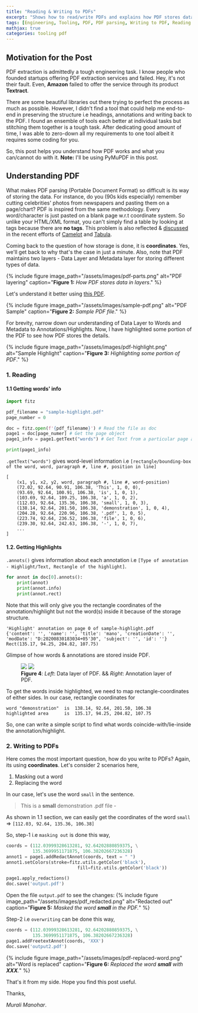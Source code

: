 ```yaml
---
title: "Reading & Writing to PDFs"
excerpt: "Shows how to read/write PDFs and explains how PDF stores data"
tags: [Engineering, Tooling, PDF, PDF parsing, Writing to PDF, Reading PDFs]
mathjax: true
categories: tooling pdf
---
```


## Motivation for the Post

PDF extraction is admittedly a tough engineering task. I know people who founded startups offering PDF extraction services and failed. Hey, it's not their fault. Even, __Amazon__ failed to offer the service through its product __Textract__. 

There are some beautiful libraries out there trying to perfect the process as much as possible. However, I didn't find a tool that could help me end-to-end in preserving the structure i.e headings, annotations and writing back to the PDF. I found an ensemble of tools each better at individual tasks but stitching them together is a tough task. After dedicating good amount of time, I was able to zero-down all my requirements to one tool albeit it requires some coding for you.

So, this post helps you understand how PDF works and what you can/cannot do with it. __Note:__ I'll be using PyMuPDF in this post.

## Understanding PDF 

What makes PDF parsing (Portable Document Format) so difficult is its way of storing the data. For instance, do you (90s kids especially) remember cutting celebrities' photos from newspapers and pasting them on a page/chart? PDF is inspired from the same methodology. Every word/character is just pasted on a blank page w.r.t coordinate system. So unlike your HTML/XML format, you can't simply find a table by looking at tags because there are __no tags__. This problem is also reflected & [discussed](https://youtu.be/99A9Fz6uHAA) in the recent efforts of [Camelot](https://camelot-py.readthedocs.io/en/master/) and [Tabula](https://tabula-py.readthedocs.io/en/latest/).

Coming back to the question of how storage is done, it is __coordinates__. Yes, we'll get back to why that's the case in just a minute. Also, note that PDF maintains two layers - Data Layer and Metadata layer for storing different types of data.

{% include figure image_path="/assets/images/pdf-parts.png" alt="PDF layering" caption="__Figure 1:__ _How PDF stores data in layers_." %}

Let's understand it better using [this PDF](http://africau.edu/images/default/sample.pdf).

{% include figure image_path="/assets/images/sample-pdf.png" alt="PDF Sample" caption="__Figure 2:__ _Sample PDF file_." %}

For brevity, narrow down our understanding of Data Layer to Words and Metadata to Annotations/Highlights. Now, I have highlighted some portion of the PDF to see how PDF stores the details.

{% include figure image_path="/assets/images/pdf-highlight.png" alt="Sample Highlight" caption="__Figure 3:__ _Highlighting some portion of PDF_." %}

### 1. Reading
#### 1.1 Getting words' info

```python
import fitz

pdf_filename = "sample-highlight.pdf"
page_number = 0

doc = fitz.open(f'{pdf_filename}') # Read the file as doc
page1 = doc[page_numer] # Get the page object
page1_info = page1.getText("words") # Get Text from a particular page as a list of words.

print(page1_info)
```

 `.getText("words")` gives word-level information i.e `[rectangle/bounding-box of the word, word, paragraph #, line #, position in line]`

```
[
    (x1, y1, x2, y2, word, paragraph #, line #, word-position)
    (72.02, 92.64, 90.91, 106.38, 'This', 1, 0, 0),
    (93.69, 92.64, 100.91, 106.38, 'is', 1, 0, 1),
    (103.69, 92.64, 109.25, 106.38, 'a', 1, 0, 2),
    (112.03, 92.64, 135.36, 106.38, 'small', 1, 0, 3),
    (138.14, 92.64, 201.50, 106.38, 'demonstration', 1, 0, 4),
    (204.28, 92.64, 220.96, 106.38, '.pdf', 1, 0, 5),
    (223.74, 92.64, 236.52, 106.38, 'file', 1, 0, 6),
    (239.30, 92.64, 242.63, 106.38, '-', 1, 0, 7),
    ...
]
```

#### 1.2. Getting Highlights

 `.annots()` gives information about each annotation i.e `[Type of annotation - Highlight/Text, Rectangle of the highlight]`.

```python
for annot in doc[0].annots():
    print(annot)
    print(annot.info)
    print(annot.rect)
```

Note that this will only give you the rectangle coordinates of the annotation/highlight but not the word(s) inside it because of the storage structure.

```
'Highlight' annotation on page 0 of sample-highlight.pdf
{'content': '', 'name': '', 'title': 'mano', 'creationDate': '', 'modDate': "D:20200830183034+05'30", 'subject': '', 'id': ''}
Rect(135.17, 94.25, 204.82, 107.75)
```

Glimpse of how words & annotations are stored inside PDF.

<figure class="half">
    <a href="{{ site.url }}{{ site.baseurl }}/assets/images/pdf-text-only.png"><img src="{{ site.url }}{{ site.baseurl }}/assets/images/pdf-text-only.png"></a>
    <a href="{{ site.url }}{{ site.baseurl }}/assets/images/pdf-only-highlight.png"><img src="{{ site.url }}{{ site.baseurl }}/assets/images/pdf-only-highlight.png"></a>
    <figcaption><b>Figure 4</b>: <i>Left</i>: Data layer of PDF. && <i>Right</i>: Annotation layer of PDF.</figcaption>
</figure>

To get the words inside highlighted, we need to map rectangle-coordinates of either sides. In our case, rectangle coordinates for
```
word "demonstration"  is  138.14, 92.64, 201.50, 106.38
highlighted area      is  135.17, 94.25, 204.82, 107.75
```
So, one can write a simple script to find what words coincide-with/lie-inside the annotation/highlight.

### 2. Writing to PDFs

Here comes the most important question, how do you write to PDFs? Again, its using __coordinates__. Let's consider 2 scenarios here,

1. Masking out a word
2. Replacing the word

In our case, let's use the word `small` in the sentence.
> This is a __small__ demonstration .pdf file -

As shown in 1.1 section, we can easily get the coordinates of the word `small`  => `[112.03, 92.64, 135.36, 106.38]`

So, step-1 i.e `masking out` is done this way,
```python
coords = (112.03999328613281, 92.64202880859375, \
          135.3699951171875, 106.38202667236328)
annot1 = page1.addRedactAnnot(coords, text = " ")
annot1.setColors(stroke=fitz.utils.getColor('black'),
                           fill=fitz.utils.getColor('black'))

page1.apply_redactions()
doc.save('output.pdf')
```
Open the file `output.pdf` to see the changes:
{% include figure image_path="/assets/images/pdf_redacted.png" alt="Redacted out" caption="__Figure 5:__ _Masked the word __small__ in the PDF._" %}

Step-2 i.e `overwriting` can be done this way,

```python
coords = (112.03999328613281, 92.64202880859375, \
          135.3699951171875, 106.38202667236328)
page1.addFreetextAnnot(coords, 'XXX')
doc.save('output2.pdf')
```
{% include figure image_path="/assets/images/pdf-replaced-word.png" alt="Word is replaced" caption="__Figure 6:__ _Replaced the word __small__ with __XXX__._" %}

That's it from my side. Hope you find this post useful.

Thanks,

_Murali Manohar_.